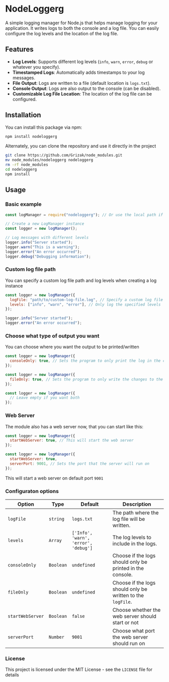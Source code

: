 # NodeLoggerg

A simple logging manager for Node.js that helps manage logging for your application. It writes logs to both the console and a log file. You can easily configure the log levels and the location of the log file.

## Features

- **Log Levels**: Supports different log levels (`info`, `warn`, `error`, `debug` or whatever you specify).
- **Timestamped Logs**: Automatically adds timestamps to your log messages.
- **File Output**: Logs are written to a file (default location is `logs.txt`).
- **Console Output**: Logs are also output to the console (can be disabled).
- **Customizable Log File Location**: The location of the log file can be configured.

## Installation

You can install this package via npm:

```bash
npm install nodeloggerg
```

Alternately, you can clone the repository and use it directly in the project

```bash
git clone https://github.com/Grizak/node_modules.git
mv node_modules/nodeloggerg nodeloggerg
rm -rf node_modules
cd nodeloggerg
npm install
```

## Usage

### Basic example

```javascript
const logManager = require("nodeloggerg"); // Or use the local path if you cloned the repo

// Create a new LogManager instance
const logger = new logManager();

// Log messages with different levels
logger.info("Server started");
logger.warn("This is a warning");
logger.error("An error occurred");
logger.debug("Debugging information");
```

### Custom log file path

You can specify a custom log file path and log levels when creating a log instance

```javascript
const logger = new logManager({
  logFile: "path/to/custom-log-file.log", // Specify a custom log file path
  levels: ["info", "warn", "error"], // Only log the specified levels
});

logger.info("Server started");
logger.error("An error occurred");
```

### Choose what type of output you want

You can choose where you want the output to be printed/written

```javascript
const logger = new logManager({
  consoleOnly: true, // Sets the program to only print the log in the console
});

const logger = new logManager({
  fileOnly: true, // Sets the program to only write the changes to the logFile
});

const logger = new logManager({
  // Leave empty if you want both
});
```

### Web Server

The module also has a web server now, that you can start like this:

```javascript
const logger = new logManager({
  startWebServer: true, // This will start the web server
});

const logger = new logManager({
  startWebServer: true,
  serverPort: 9001, // Sets the port that the server will run on
});
```

This will start a web server on default port `9001`

### Configuraton options

| Option           | Type      | Default                              | Description                                                 |
| ---------------- | --------- | ------------------------------------ | ----------------------------------------------------------- |
| `logFile`        | `string`  | `logs.txt`                           | The path where the log file will be written.                |
| `levels`         | `Array`   | `['Info', 'warn', 'error', 'debug']` | The log levels to include in the logs.                      |
| `consoleOnly`    | `Boolean` | `undefined`                          | Choose if the logs should only be printed in the console.   |
| `fileOnly`       | `Boolean` | `undefined`                          | Choose if the logs should only be written to the `logFile`. |
| `startWebServer` | `Boolean` | `false`                              | Choose whether the web server should start or not           |
| `serverPort`     | `Number`  | `9001`                               | Choose what port the web server should run on               |

### License

This project is licensed under the MIT License - see the `LICENSE` file for details
